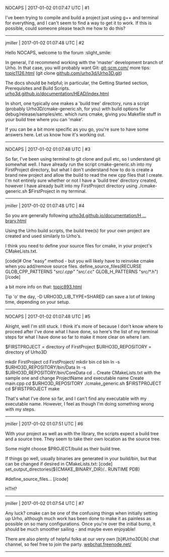 NOCAPS | 2017-01-02 01:07:47 UTC | #1

I've been trying to compile and build a project just using g++ and terminal for everything, and I can't seem to find a way to get it to work. If this is possible, could someone please teach me how to do this?

-------------------------

jmiller | 2017-01-02 01:07:48 UTC | #2

Hello NOCAPS, welcome to the forum :slight_smile: 

In general, I'd recommend working with the 'master' development branch of Urho.
In that case, you will probably want Git: [git-scm.com/](https://git-scm.com/)
more tips: [topic1126.html](http://discourse.urho3d.io/t/how-to-start-with-urho3d/1094/1)
(git clone [github.com/urho3d/Urho3D.git](https://github.com/urho3d/Urho3D.git))

The docs should be helpful; in particular, the Getting Started section, Prerequisites and Build Scripts.
[urho3d.github.io/documentation/HEAD/index.html](http://urho3d.github.io/documentation/HEAD/index.html)

In short, one typically one makes a 'build tree' directory, runs a script (probably Urho3D/cmake-generic.sh, for you) with build options for debug/release/samples/etc. which runs cmake, giving you Makefile stuff in your build tree where you can 'make'.

If you can be a bit more specific as you go, you're sure to have some answers here. Let us know how it's working out.

-------------------------

NOCAPS | 2017-01-02 01:07:48 UTC | #3

So far, I've been using terminal to git clone and pull etc, so I understand git somewhat well. 
I have already run the script cmake-generic.sh into my FirstProject directory, but what I don't understand how to do is create a brand new project and allow the build to read the new cpp files that I create. I'm not entirely sure whether or not I have a 'build tree' directory created, however I have already built into my FirstProject directory using ./cmake-generic.sh $FirstProject in my terminal.

-------------------------

jmiller | 2017-01-02 01:07:48 UTC | #4

So you are generally following
[urho3d.github.io/documentation/H ... brary.html](http://urho3d.github.io/documentation/HEAD/_using_library.html)

Using the Urho build scripts, the build tree(s) for your own project are created and used similarly to Urho's.

I think you need to define your source files for cmake, in your project's CMakeLists.txt.

[code]# One "easy" method - but you will likely have to reinvoke cmake when you add/remove source files.
define_source_files(RECURSE GLOB_CPP_PATTERNS "src/*.cpp" "src/*.cc" GLOB_H_PATTERNS "src/*.h")[/code]

a bit more info on that: [topic893.html](http://discourse.urho3d.io/t/how-do-you-include-source-in-subdirectories/871/1)

Tip 'o' the day, -D URHO3D_LIB_TYPE=SHARED can save a lot of linking time, depending on your setup.

-------------------------

NOCAPS | 2017-01-02 01:07:48 UTC | #5

Alright, well I'm still stuck. I think it's more of because I don't know where to proceed after I've done what I have done, so here's the list of my terminal steps for what I have done so far to make it more clear on where I am. 

$FIRSTPROJECT = directory of FirstProject
$URHO3D_REPOSITORY = directory of Urho3D

mkdir FirstProject
cd FirstProject/
mkdir bin
cd bin
ln -s $URHO3D_REPOSITORY/bin/Data
ln -s $URHO3D_REPOSITORY/bin/CoreData
cd ..
Create CMakeLists.txt with the sample one and change ProjectName and executable name
Create main.cpp
cd $URHO3D_REPOSITORY
./cmake_generic.sh $FIRSTPROJECT
cd $FIRSTPROJECT
make

That's what I've done so far, and I can't find any executable with my executable name. However, I feel as though I'm doing something wrong with my steps.

-------------------------

jmiller | 2017-01-02 01:07:51 UTC | #6

With your project as well as with the library, the scripts expect a build tree and a source tree. They seem to take their own location as the source tree.

Some might choose $PROJECT/build as their build tree.

If things go well, usually binaries are generated in your build/bin, but that can be changed if desired in CMakeLists.txt:
[code]
set_output_directories(${CMAKE_BINARY_DIR}/.. RUNTIME PDB)

#define_source_files...
[/code]

HTH?

-------------------------

jmiller | 2017-01-02 01:07:54 UTC | #7

Any luck?
cmake can be one of the confusing things when initially setting up Urho, although much work has been done to make it as painless as possible on so many configurations.
Once you're over the initial bump, it should be much smoother sailing - and maybe even enjoyable!

There are also plenty of helpful folks at our very own [b]#Urho3D[/b] chat channel, so feel free to join the party.
[webchat.freenode.net/](https://webchat.freenode.net/)

-------------------------

